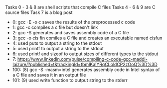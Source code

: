 Tasks 0 - 3 & 8 are shell scripts that compile C files
Tasks 4 - 6 & 9 are C source files
Task 7 is a blog post

- 0: gcc -E -o c  saves the results of the preprocessed c code
- 1: gcc -c compiles a c file but doesn't link
- 2: gcc -S generates and saves assembly code of a C file
- 3: gcc -o cis fin comiles a C file and creates an executable named cisfun
- 4: used puts to output a string to the stdout
- 5: used printf to output a string to the stdout
- 6: used printf and sizeof to output sizes of different types to the stdout
- 7: https://www.linkedin.com/pulse/compiling-c-code-gcc-maddi-laizure/?published=t&trackingId=tbmIKaIYRqCLoldCP2zOoQ%3D%3D
- 100: (8) gcc -S -masm=intel generates assembly code in Intel syntax of a C file and saves it in an output file
- 101: (9) used write function to output string to the stderr